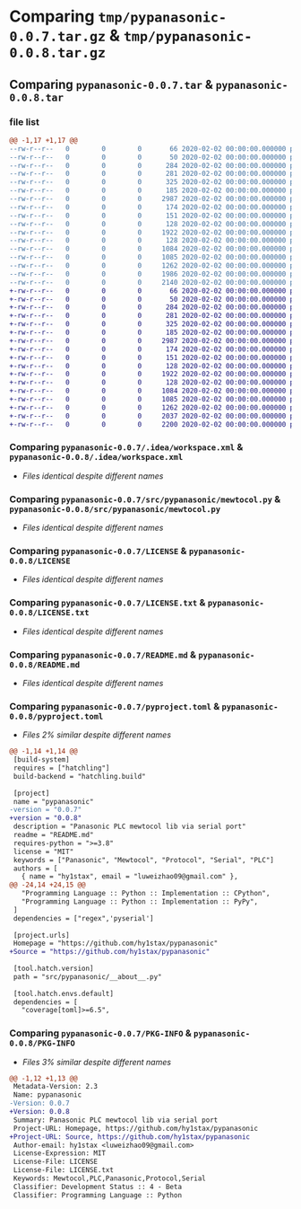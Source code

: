 # Comparing `tmp/pypanasonic-0.0.7.tar.gz` & `tmp/pypanasonic-0.0.8.tar.gz`

## Comparing `pypanasonic-0.0.7.tar` & `pypanasonic-0.0.8.tar`

### file list

```diff
@@ -1,17 +1,17 @@
--rw-r--r--   0        0        0       66 2020-02-02 00:00:00.000000 pypanasonic-0.0.7/.gitattributes
--rw-r--r--   0        0        0       50 2020-02-02 00:00:00.000000 pypanasonic-0.0.7/.idea/.gitignore
--rw-r--r--   0        0        0      284 2020-02-02 00:00:00.000000 pypanasonic-0.0.7/.idea/misc.xml
--rw-r--r--   0        0        0      281 2020-02-02 00:00:00.000000 pypanasonic-0.0.7/.idea/modules.xml
--rw-r--r--   0        0        0      325 2020-02-02 00:00:00.000000 pypanasonic-0.0.7/.idea/pypanasonic.iml
--rw-r--r--   0        0        0      185 2020-02-02 00:00:00.000000 pypanasonic-0.0.7/.idea/vcs.xml
--rw-r--r--   0        0        0     2987 2020-02-02 00:00:00.000000 pypanasonic-0.0.7/.idea/workspace.xml
--rw-r--r--   0        0        0      174 2020-02-02 00:00:00.000000 pypanasonic-0.0.7/.idea/inspectionProfiles/profiles_settings.xml
--rw-r--r--   0        0        0      151 2020-02-02 00:00:00.000000 pypanasonic-0.0.7/src/pypanasonic/__about__.py
--rw-r--r--   0        0        0      128 2020-02-02 00:00:00.000000 pypanasonic-0.0.7/src/pypanasonic/__init__.py
--rw-r--r--   0        0        0     1922 2020-02-02 00:00:00.000000 pypanasonic-0.0.7/src/pypanasonic/mewtocol.py
--rw-r--r--   0        0        0      128 2020-02-02 00:00:00.000000 pypanasonic-0.0.7/tests/__init__.py
--rw-r--r--   0        0        0     1084 2020-02-02 00:00:00.000000 pypanasonic-0.0.7/LICENSE
--rw-r--r--   0        0        0     1085 2020-02-02 00:00:00.000000 pypanasonic-0.0.7/LICENSE.txt
--rw-r--r--   0        0        0     1262 2020-02-02 00:00:00.000000 pypanasonic-0.0.7/README.md
--rw-r--r--   0        0        0     1986 2020-02-02 00:00:00.000000 pypanasonic-0.0.7/pyproject.toml
--rw-r--r--   0        0        0     2140 2020-02-02 00:00:00.000000 pypanasonic-0.0.7/PKG-INFO
+-rw-r--r--   0        0        0       66 2020-02-02 00:00:00.000000 pypanasonic-0.0.8/.gitattributes
+-rw-r--r--   0        0        0       50 2020-02-02 00:00:00.000000 pypanasonic-0.0.8/.idea/.gitignore
+-rw-r--r--   0        0        0      284 2020-02-02 00:00:00.000000 pypanasonic-0.0.8/.idea/misc.xml
+-rw-r--r--   0        0        0      281 2020-02-02 00:00:00.000000 pypanasonic-0.0.8/.idea/modules.xml
+-rw-r--r--   0        0        0      325 2020-02-02 00:00:00.000000 pypanasonic-0.0.8/.idea/pypanasonic.iml
+-rw-r--r--   0        0        0      185 2020-02-02 00:00:00.000000 pypanasonic-0.0.8/.idea/vcs.xml
+-rw-r--r--   0        0        0     2987 2020-02-02 00:00:00.000000 pypanasonic-0.0.8/.idea/workspace.xml
+-rw-r--r--   0        0        0      174 2020-02-02 00:00:00.000000 pypanasonic-0.0.8/.idea/inspectionProfiles/profiles_settings.xml
+-rw-r--r--   0        0        0      151 2020-02-02 00:00:00.000000 pypanasonic-0.0.8/src/pypanasonic/__about__.py
+-rw-r--r--   0        0        0      128 2020-02-02 00:00:00.000000 pypanasonic-0.0.8/src/pypanasonic/__init__.py
+-rw-r--r--   0        0        0     1922 2020-02-02 00:00:00.000000 pypanasonic-0.0.8/src/pypanasonic/mewtocol.py
+-rw-r--r--   0        0        0      128 2020-02-02 00:00:00.000000 pypanasonic-0.0.8/tests/__init__.py
+-rw-r--r--   0        0        0     1084 2020-02-02 00:00:00.000000 pypanasonic-0.0.8/LICENSE
+-rw-r--r--   0        0        0     1085 2020-02-02 00:00:00.000000 pypanasonic-0.0.8/LICENSE.txt
+-rw-r--r--   0        0        0     1262 2020-02-02 00:00:00.000000 pypanasonic-0.0.8/README.md
+-rw-r--r--   0        0        0     2037 2020-02-02 00:00:00.000000 pypanasonic-0.0.8/pyproject.toml
+-rw-r--r--   0        0        0     2200 2020-02-02 00:00:00.000000 pypanasonic-0.0.8/PKG-INFO
```

### Comparing `pypanasonic-0.0.7/.idea/workspace.xml` & `pypanasonic-0.0.8/.idea/workspace.xml`

 * *Files identical despite different names*

### Comparing `pypanasonic-0.0.7/src/pypanasonic/mewtocol.py` & `pypanasonic-0.0.8/src/pypanasonic/mewtocol.py`

 * *Files identical despite different names*

### Comparing `pypanasonic-0.0.7/LICENSE` & `pypanasonic-0.0.8/LICENSE`

 * *Files identical despite different names*

### Comparing `pypanasonic-0.0.7/LICENSE.txt` & `pypanasonic-0.0.8/LICENSE.txt`

 * *Files identical despite different names*

### Comparing `pypanasonic-0.0.7/README.md` & `pypanasonic-0.0.8/README.md`

 * *Files identical despite different names*

### Comparing `pypanasonic-0.0.7/pyproject.toml` & `pypanasonic-0.0.8/pyproject.toml`

 * *Files 2% similar despite different names*

```diff
@@ -1,14 +1,14 @@
 [build-system]
 requires = ["hatchling"]
 build-backend = "hatchling.build"
 
 [project]
 name = "pypanasonic"
-version = "0.0.7"
+version = "0.0.8"
 description = "Panasonic PLC mewtocol lib via serial port"
 readme = "README.md"
 requires-python = ">=3.8"
 license = "MIT"
 keywords = ["Panasonic", "Mewtocol", "Protocol", "Serial", "PLC"]
 authors = [
   { name = "hy1stax", email = "luweizhao09@gmail.com" },
@@ -24,14 +24,15 @@
   "Programming Language :: Python :: Implementation :: CPython",
   "Programming Language :: Python :: Implementation :: PyPy",
 ]
 dependencies = ["regex",'pyserial']
 
 [project.urls]
 Homepage = "https://github.com/hy1stax/pypanasonic"
+Source = "https://github.com/hy1stax/pypanasonic"
 
 [tool.hatch.version]
 path = "src/pypanasonic/__about__.py"
 
 [tool.hatch.envs.default]
 dependencies = [
   "coverage[toml]>=6.5",
```

### Comparing `pypanasonic-0.0.7/PKG-INFO` & `pypanasonic-0.0.8/PKG-INFO`

 * *Files 3% similar despite different names*

```diff
@@ -1,12 +1,13 @@
 Metadata-Version: 2.3
 Name: pypanasonic
-Version: 0.0.7
+Version: 0.0.8
 Summary: Panasonic PLC mewtocol lib via serial port
 Project-URL: Homepage, https://github.com/hy1stax/pypanasonic
+Project-URL: Source, https://github.com/hy1stax/pypanasonic
 Author-email: hy1stax <luweizhao09@gmail.com>
 License-Expression: MIT
 License-File: LICENSE
 License-File: LICENSE.txt
 Keywords: Mewtocol,PLC,Panasonic,Protocol,Serial
 Classifier: Development Status :: 4 - Beta
 Classifier: Programming Language :: Python
```

